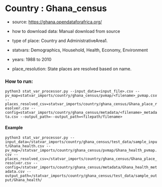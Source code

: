 # Country : Ghana_census

- source: https://ghana.opendataforafrica.org/

- how to download data: Manual download from source 

- type of place: Country and AdministrativeArea1.

- statvars: Demographics, Household, Health, Economy, Environment

- years: 1988 to 2010

- place_resolution: State places are resolved based on name.

### How to run:

`python3 stat_var_processor.py --input_data=<input_file>.csv --pv_map=statvar_imports/country/ghana_census/pvmap/<filename>_pvmap.csv --places_resolved_csv=statvar_imports/country/ghana_census/Ghana_place_resolver.csv --config=statvar_imports/country/ghana_census/metadata/<filename>_metadata.csv --output_path=--output_path=<filepath/filename>`

#### Example
`python3 stat_var_processor.py --input_data=/statvar_imports/country/ghana_census/test_data/sample_input/Ghana_health.csv --pv_map=/statvar_imports/country/ghana_census/pvmap/Ghana_health_pvmap.csv --places_resolved_csv=/statvar_imports/country/ghana_census/Ghana_place_resolver.csv --config=/statvar_imports/country/ghana_census/metadata/Ghana_health_metadata.csv --output_path=/statvar_imports/country/ghana_census/test_data/sample_output/Ghana_health/`

